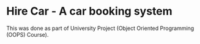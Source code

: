 # Hire Car - A car booking system

This was done as part of University Project (Object Oriented Programming (OOPS) Course).
